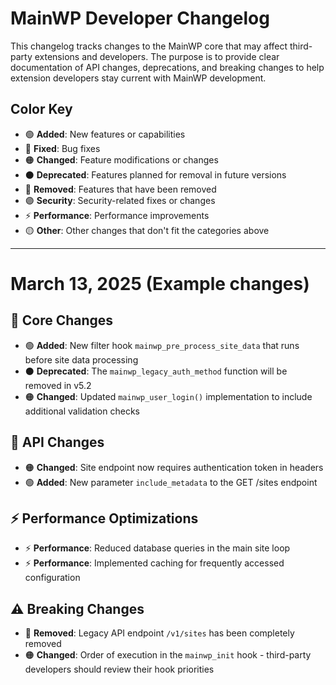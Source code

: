 # MainWP Developer Changelog

This changelog tracks changes to the MainWP core that may affect third-party extensions and developers. The purpose is to provide clear documentation of API changes, deprecations, and breaking changes to help extension developers stay current with MainWP development.

## Color Key
- 🟢 **Added**: New features or capabilities
- 🔵 **Fixed**: Bug fixes
- 🟠 **Changed**: Feature modifications or changes
- ⚫ **Deprecated**: Features planned for removal in future versions
- 🔴 **Removed**: Features that have been removed
- 🟣 **Security**: Security-related fixes or changes
- ⚡ **Performance**: Performance improvements
- 🟡 **Other**: Other changes that don't fit the categories above

---

# March 13, 2025 (Example changes) 

## 🔧 Core Changes
- 🟢 **Added**: New filter hook `mainwp_pre_process_site_data` that runs before site data processing
- ⚫ **Deprecated**: The `mainwp_legacy_auth_method` function will be removed in v5.2
- 🟠 **Changed**: Updated `mainwp_user_login()` implementation to include additional validation checks

## 🔌 API Changes
- 🟠 **Changed**: Site endpoint now requires authentication token in headers
- 🟢 **Added**: New parameter `include_metadata` to the GET /sites endpoint

## ⚡ Performance Optimizations
- ⚡ **Performance**: Reduced database queries in the main site loop
- ⚡ **Performance**: Implemented caching for frequently accessed configuration

## ⚠️ Breaking Changes
- 🔴 **Removed**: Legacy API endpoint `/v1/sites` has been completely removed
- 🟠 **Changed**: Order of execution in the `mainwp_init` hook - third-party developers should review their hook priorities

